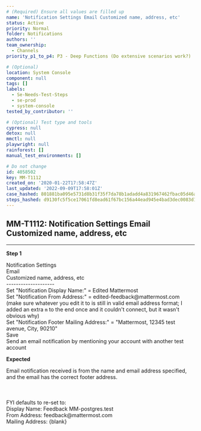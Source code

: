 ```yaml
---
# (Required) Ensure all values are filled up
name: 'Notification Settings Email Customized name, address, etc'
status: Active
priority: Normal
folder: Notifications
authors: ''
team_ownership:
  - Channels
priority_p1_to_p4: P3 - Deep Functions (Do extensive scenarios work?)

# (Optional)
location: System Console
component: null
tags: []
labels:
  - Se-Needs-Test-Steps
  - se-prod
  - system-console
tested_by_contributor: ''

# (Optional) Test type and tools
cypress: null
detox: null
mmctl: null
playwright: null
rainforest: []
manual_test_environments: []

# Do not change
id: 4058502
key: MM-T1112
created_on: '2020-01-22T17:58:47Z'
last_updated: '2022-09-09T17:58:01Z'
case_hashed: 801881ba095e5731d8b31f35f7da78b1adadd4a831967462fbac05d46a03545813100f659dd2bf04189e740f24928eb2
steps_hashed: d9130fc5f5ce17061fd8ead61f67bc156a44ead945e4bad3dec0083d1800b04e45d6d905837913cc3a4e639079bee32c
---
```


<!-- (Auto-generated) Based on frontmatter's "key" and "name" -->

## MM-T1112: Notification Settings Email Customized name, address, etc

---

**Step 1**

Notification Settings\
Email\
Customized name, address, etc\
\--------------------\
Set "Notification Display Name:" = Edited Mattermost\
Set "Notification From Address:" = edited-feedback\@mattermost.com (make sure whatever you edit it to is still in valid email address format; I added an extra `m` to the end once and it couldn't connect, but it wasn't obvious why)\
Set "Notification Footer Mailing Address:" = "Mattermost, 12345 test avenue, City, 90210"\
Save\
Send an email notification by mentioning your account with another test account

**Expected**

Email notification received is from the name and email address specified, and the email has the correct footer address.\
\
\
\
FYI defaults to re-set to:\
Display Name: Feedback MM-postgres.test\
From Address: feedback\@mattermost.com\
Mailing Address: {blank}
